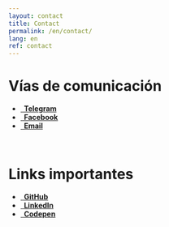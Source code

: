 ```yaml
---
layout: contact
title: Contact
permalink: /en/contact/
lang: en
ref: contact
---
```


# Vías de comunicación

<ul class="social-icons">
	<li><a href="https://telegram.me/aaossa"><i class="fa fa-paper-plane-o fa-fw"></i><strong>&nbsp; Telegram</strong></a></li>
	<li><a href="https://www.facebook.com/aaossa"><i class="fa fa-facebook fa-fw"></i><strong>&nbsp; Facebook</strong></a></li>
	<li><a href="mailto:aaossa@uc.cl"><i class="fa fa-envelope-o fa-fw"></i><strong>&nbsp; Email</strong></a></li>
</ul>

<br>

# Links importantes

<ul class="social-icons">
  <li><a href="https://github.com/aaossa"><i class="fa fa-github fa-fw"></i><strong>&nbsp; GitHub</strong></a></li>
  <li><a href="https://www.linkedin.com/in/aaossa"><i class="fa fa-linkedin fa-fw"></i><strong>&nbsp; LinkedIn</strong></a></li>
  <li><a href="http://codepen.io/aaossa"><i class="fa fa-codepen fa-fw"></i><strong>&nbsp; Codepen</strong></a></li>
</ul>